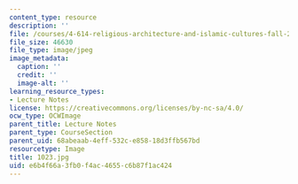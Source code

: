 ```yaml
---
content_type: resource
description: ''
file: /courses/4-614-religious-architecture-and-islamic-cultures-fall-2002/e6b4f66a3fb0f4ac4655c6b87f1ac424_1023.jpg
file_size: 46630
file_type: image/jpeg
image_metadata:
  caption: ''
  credit: ''
  image-alt: ''
learning_resource_types:
- Lecture Notes
license: https://creativecommons.org/licenses/by-nc-sa/4.0/
ocw_type: OCWImage
parent_title: Lecture Notes
parent_type: CourseSection
parent_uid: 68abeaab-4eff-532c-e858-18d3ffb567bd
resourcetype: Image
title: 1023.jpg
uid: e6b4f66a-3fb0-f4ac-4655-c6b87f1ac424
---
```

